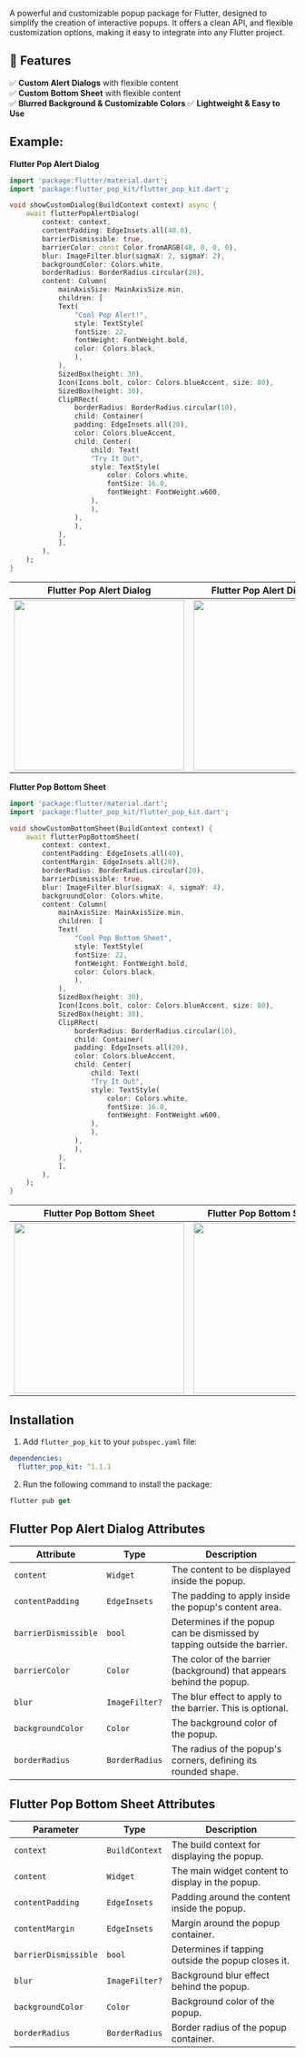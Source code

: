 A powerful and customizable popup package for Flutter, designed to simplify the creation of interactive popups. It offers a clean API, and flexible customization options, making it easy to integrate into any Flutter project.

## 📌 Features

✅ **Custom Alert Dialogs** with flexible content  
✅ **Custom Bottom Sheet** with flexible content  
✅ **Blurred Background & Customizable Colors**
✅ **Lightweight & Easy to Use**

## Example:

**Flutter Pop Alert Dialog**

```dart
import 'package:flutter/material.dart';
import 'package:flutter_pop_kit/flutter_pop_kit.dart';

void showCustomDialog(BuildContext context) async {
    await flutterPopAlertDialog(
        context: context,
        contentPadding: EdgeInsets.all(40.0),
        barrierDismissible: true,
        barrierColor: const Color.fromARGB(48, 0, 0, 0),
        blur: ImageFilter.blur(sigmaX: 2, sigmaY: 2),
        backgroundColor: Colors.white,
        borderRadius: BorderRadius.circular(20),
        content: Column(
            mainAxisSize: MainAxisSize.min,
            children: [
            Text(
                "Cool Pop Alert!",
                style: TextStyle(
                fontSize: 22,
                fontWeight: FontWeight.bold,
                color: Colors.black,
                ),
            ),
            SizedBox(height: 30),
            Icon(Icons.bolt, color: Colors.blueAccent, size: 80),
            SizedBox(height: 30),
            ClipRRect(
                borderRadius: BorderRadius.circular(10),
                child: Container(
                padding: EdgeInsets.all(20),
                color: Colors.blueAccent,
                child: Center(
                    child: Text(
                    "Try It Out",
                    style: TextStyle(
                        color: Colors.white,
                        fontSize: 16.0,
                        fontWeight: FontWeight.w600,
                    ),
                    ),
                ),
                ),
            ),
            ],
        ),
    );
}
```

| Flutter Pop Alert Dialog                                                                                                             | Flutter Pop Alert Dialog Active                                                                                                      |
| ------------------------------------------------------------------------------------------------------------------------------------ | ------------------------------------------------------------------------------------------------------------------------------------ |
| <img width="300" src="https://github.com/preciousMzembe/flutter_pop_kit/blob/main/example/flutter_pop_alert_dialog_1.png?raw=true"/> | <img width="300" src="https://github.com/preciousMzembe/flutter_pop_kit/blob/main/example/flutter_pop_alert_dialog_2.png?raw=true"/> |

**Flutter Pop Bottom Sheet**

```dart
import 'package:flutter/material.dart';
import 'package:flutter_pop_kit/flutter_pop_kit.dart';

void showCustomBottomSheet(BuildContext context) {
    await flutterPopBottomSheet(
        context: context,
        contentPadding: EdgeInsets.all(40),
        contentMargin: EdgeInsets.all(20),
        borderRadius: BorderRadius.circular(20),
        barrierDismissible: true,
        blur: ImageFilter.blur(sigmaX: 4, sigmaY: 4),
        backgroundColor: Colors.white,
        content: Column(
            mainAxisSize: MainAxisSize.min,
            children: [
            Text(
                "Cool Pop Bottom Sheet",
                style: TextStyle(
                fontSize: 22,
                fontWeight: FontWeight.bold,
                color: Colors.black,
                ),
            ),
            SizedBox(height: 30),
            Icon(Icons.bolt, color: Colors.blueAccent, size: 80),
            SizedBox(height: 30),
            ClipRRect(
                borderRadius: BorderRadius.circular(10),
                child: Container(
                padding: EdgeInsets.all(20),
                color: Colors.blueAccent,
                child: Center(
                    child: Text(
                    "Try It Out",
                    style: TextStyle(
                        color: Colors.white,
                        fontSize: 16.0,
                        fontWeight: FontWeight.w600,
                    ),
                    ),
                ),
                ),
            ),
            ],
        ),
    );
}
```

| Flutter Pop Bottom Sheet                                                                                                             | Flutter Pop Bottom Sheet Active                                                                                                      |
| ------------------------------------------------------------------------------------------------------------------------------------ | ------------------------------------------------------------------------------------------------------------------------------------ |
| <img width="300" src="https://github.com/preciousMzembe/flutter_pop_kit/blob/main/example/flutter_pop_bottom_sheet_1.png?raw=true"/> | <img width="300" src="https://github.com/preciousMzembe/flutter_pop_kit/blob/main/example/flutter_pop_bottom_sheet_2.png?raw=true"/> |

## Installation

1. Add `flutter_pop_kit` to your `pubspec.yaml` file:

```yaml
dependencies:
  flutter_pop_kit: ^1.1.1
```

2. Run the following command to install the package:

```dart
flutter pub get
```

## Flutter Pop Alert Dialog Attributes

| Attribute            | Type           | Description                                                              |
| -------------------- | -------------- | ------------------------------------------------------------------------ |
| `content`            | `Widget`       | The content to be displayed inside the popup.                            |
| `contentPadding`     | `EdgeInsets`   | The padding to apply inside the popup's content area.                    |
| `barrierDismissible` | `bool`         | Determines if the popup can be dismissed by tapping outside the barrier. |
| `barrierColor`       | `Color`        | The color of the barrier (background) that appears behind the popup.     |
| `blur`               | `ImageFilter?` | The blur effect to apply to the barrier. This is optional.               |
| `backgroundColor`    | `Color`        | The background color of the popup.                                       |
| `borderRadius`       | `BorderRadius`       | The radius of the popup's corners, defining its rounded shape.           |


## Flutter Pop Bottom Sheet Attributes

| Parameter            | Type            | Description |
|----------------------|----------------|-------------|
| `context`           | `BuildContext`  | The build context for displaying the popup. |
| `content`           | `Widget`        | The main widget content to display in the popup. |
| `contentPadding`    | `EdgeInsets`    | Padding around the content inside the popup. |
| `contentMargin`     | `EdgeInsets`    | Margin around the popup container. |
| `barrierDismissible`| `bool`          | Determines if tapping outside the popup closes it. |
| `blur`             | `ImageFilter?`   | Background blur effect behind the popup. |
| `backgroundColor`   | `Color`         | Background color of the popup. |
| `borderRadius`      | `BorderRadius`        | Border radius of the popup container. |
